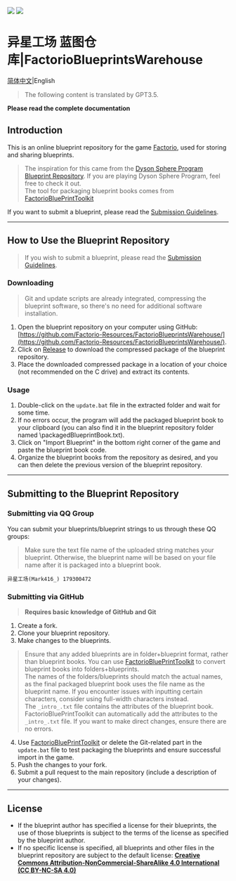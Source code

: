 ![](https://img.shields.io/github/languages/code-size/Factorio-Resources/FactorioBlueprintsWarehouse?style=for-the-badge)
![](https://img.shields.io/github/last-commit/Factorio-Resources/FactorioBlueprintsWarehouse?style=for-the-badge)
# 异星工场 蓝图仓库|FactorioBlueprintsWarehouse
[简体中文](./README.md)|English
>The following content is translated by GPT3.5.

**Please read the complete documentation**
## Introduction
This is an online blueprint repository for the game [Factorio](https://www.factorio.com/), used for storing and sharing blueprints.  
> The inspiration for this came from the [Dyson Sphere Program Blueprint Repository](https://github.com/DSPBluePrints/FactoryBluePrints/). If you are playing Dyson Sphere Program, feel free to check it out.  
> The tool for packaging blueprint books comes from [FactorioBluePrintToolkit](https://github.com/Factorio-Resources/FactorioBluePrintToolkit/)  

If you want to submit a blueprint, please read the [Submission Guidelines](#submitting-to-the-blueprint-repository).

***
## How to Use the Blueprint Repository
> If you wish to submit a blueprint, please read the [Submission Guidelines](#submitting-to-the-blueprint-repository).

### Downloading
> Git and update scripts are already integrated, compressing the blueprint software, so there's no need for additional software installation.

1. Open the blueprint repository on your computer using GitHub: [https://github.com/Factorio-Resources/FactorioBlueprintsWarehouse/](https://github.com/Factorio-Resources/FactorioBlueprintsWarehouse/).
2. Click on [Release](https://github.com/Factorio-Resources/FactorioBlueprintsWarehouse/releases/latest) to download the compressed package of the blueprint repository.
3. Place the downloaded compressed package in a location of your choice (not recommended on the C drive) and extract its contents.

### Usage
1. Double-click on the `update.bat` file in the extracted folder and wait for some time.  
2. If no errors occur, the program will add the packaged blueprint book to your clipboard (you can also find it in the blueprint repository folder named \packagedBlueprintBook.txt).  
3. Click on "Import Blueprint" in the bottom right corner of the game and paste the blueprint book code.    
4. Organize the blueprint books from the repository as desired, and you can then delete the previous version of the blueprint repository.  
***
## Submitting to the Blueprint Repository

### Submitting via QQ Group
You can submit your blueprints/blueprint strings to us through these QQ groups:  
> Make sure the text file name of the uploaded string matches your blueprint. Otherwise, the blueprint name will be based on your file name after it is packaged into a blueprint book.
```
异星工场(Mark416_) 179300472  
```

### Submitting via GitHub
> **Requires basic knowledge of GitHub and Git**  

1. Create a fork.  
2. Clone your blueprint repository.  
3. Make changes to the blueprints.
> Ensure that any added blueprints are in folder+blueprint format, rather than blueprint books. You can use [FactorioBluePrintToolkit](https://github.com/Factorio-Resources/FactorioBluePrintToolkit/) to convert blueprint books into folders+blueprints.  
> The names of the folders/blueprints should match the actual names, as the final packaged blueprint book uses the file name as the blueprint name. If you encounter issues with inputting certain characters, consider using full-width characters instead.  
> The `_intro_.txt` file contains the attributes of the blueprint book. FactorioBluePrintToolkit can automatically add the attributes to the `_intro_.txt` file. If you want to make direct changes, ensure there are no errors.

4. Use [FactorioBluePrintToolkit](https://github.com/Factorio-Resources/FactorioBluePrintToolkit/) or delete the Git-related part in the `update.bat` file to test packaging the blueprints and ensure successful import in the game.  
5. Push the changes to your fork.  
6. Submit a pull request to the main repository (include a description of your changes).  
*** 
## License
* If the blueprint author has specified a license for their blueprints, the use of those blueprints is subject to the terms of the license as specified by the blueprint author.  
* If no specific license is specified, all blueprints and other files in the blueprint repository are subject to the default license: [**Creative Commons Attribution-NonCommercial-ShareAlike 4.0 International (CC BY-NC-SA 4.0)**](https://creativecommons.org/licenses/by-nc-sa/4.0/)  